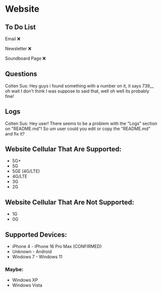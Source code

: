 # Website

## To Do List

Email ❌

Newsletter ❌

Soundboard Page ❌

## Questions

Colten Sus: Hey guys i found something with a number on it, it says 739__ oh wait I don't think I was suppose to said that, well oh well its probably fine!

## Logs

[Failed]: "Logs/Logs.html/atLine:404"

Colten Sus: Hey user! There seems to be a problem with the "Logs" section on "README.md"! So um user could you edit or copy the "README.md" and fix it?

## Website Cellular That Are Supported:

- 5G+
- 5G
- 5GE (4G/LTE)
- 4G/LTE
- 3G
- 2G

## Website Cellular That Are Not Supported:

- 1G
- 0G

## Supported Devices:

- iPhone 4 - iPhone 16 Pro Max (CONFIRMED)
- Unknown - Android
- Windows 7 - Windows 11
### Maybe:
- Windows XP
- Windows Vista
